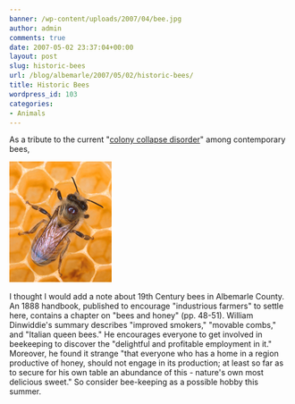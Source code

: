 ```yaml
---
banner: /wp-content/uploads/2007/04/bee.jpg
author: admin
comments: true
date: 2007-05-02 23:37:04+00:00
layout: post
slug: historic-bees
url: /blog/albemarle/2007/05/02/historic-bees/
title: Historic Bees
wordpress_id: 103
categories:
- Animals
---
```


As a tribute to the current "[colony collapse disorder](http://www.nytimes.com/2007/02/27/business/27bees.html?ex=1330232400&en=3aaa0148837b8977&ei=5088)" among contemporary bees, 

![Honey Bees in Albemarle](/wp-content/uploads/2007/04/bee.jpg)

I thought I would add a note about 19th Century bees in Albemarle County. An 1888 handbook, published to encourage "industrious farmers" to settle here, contains a chapter on "bees and honey" (pp. 48-51).  William Dinwiddie's summary describes "improved smokers," "movable combs," and "Italian queen bees." He encourages everyone to get involved in beekeeping to discover the "delightful and profitable employment in it." Moreover, he found it strange "that everyone who has a home in a region productive of honey, should not engage in its production; at least so far as to secure for his own table an abundance of this - nature's own most delicious sweet." So consider bee-keeping as a possible hobby this summer.
